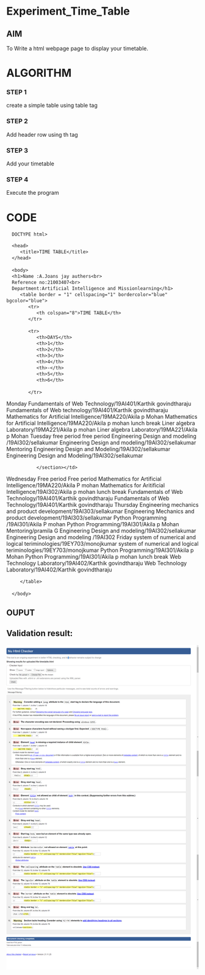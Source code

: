    # Experiment_Time_Table

   ## AIM
   To Write a html webpage page to display your timetable.

   # ALGORITHM
   ### STEP 1
   create a simple table using table tag
   ### STEP 2
   Add header row using th tag
   ### STEP 3
   Add your timetable
   ### STEP 4
   Execute the program

   # CODE
      DOCTYPE html>
   <html>

      <head>
         <title>TIME TABLE</title>
      </head>

      <body>
      <h1>Name :A.Joans jay authers<br>
      Reference no:21003407<br>
      Department:Artificial Intelligence and Missionlearning</h1>
         <table border = "1" cellspacing="1" bordercolor="blue" bgcolor="blue">
            <tr>
               <th colspan="8">TIME TABLE</th>
            </tr>
         
            <tr>
               <th>DAYS</th>
               <th>1</th>
               <th>2</th>
               <th>3</th>
               <th>4</th>
               <th>-</th>
               <th>5</th>
               <th>6</th>
            
            </tr>
         
   
   <tr>
               <td>Monday</td>
               <td>Fundamentals of Web Technology/19AI401/Karthik govindtharaju</td>
               <td>Fundamentals of Web technology/19AI401/Karthik govindtharaju</td>
               <td>Mathematics for Artificial Intelligence/19MA220/Akila p Mohan </td></td>
               <td>Mathematics for Artificial Intelligence/19MA220/Akila p mohan</td>
            <td>lunch break</td>
               <td>Liner algebra Laboratory/19MA221/Akila p mohan</td>
               <td>Liner algebra Laboratory/19MA221/Akila p Mohan</td>
   </tr>
   <tr>
               <td>Tuesday</td>
               <td>free period</td>
               <td>free period</td>
               <td>Engineering Design and modeling /19AI302/sellakumar</td>
               <td>Engineering Design and modeling/19AI302/sellakumar</td>
               <td>Mentoring</td>
               <td>Engineering Design and Modeling/19AI302/sellakumar</td>
               <td>Engineering Design and Modeling/19AI302/sellakumar<section>
                  
               </section></td>
               
   </tr>
   <tr>
               <td>Wednesday</td>
               <td>Free period</td>
               <td>Free period</td>  
               <td>Mathematics for Artificial Intelligence/19MA220/Akila P mohan </td>
               <td>Mathematics for Aritificial Intelligence/19AI302/Akila p mohan</td>
               <td>lunch break</td>
               <td>Fundamentals of Web Technology/19AI401/Karthik govindtharaju</td>
               <td>Fundamentals of Web Technology/19AI401/Karthik govindtharaju</td>
   </tr>
   <tr>
               <td>Thursday</td>
               <td>Engineering mechanics and product development/19AI303/sellakumar</td>
               <td>Engineering Mechanics and product development/19AI303/sellakumar</td>
               <td>Python Programming /19AI301/Akila P mohan</td>
               <td>Python Programming/19AI301/Akila p Mohan</td>
               <td>Mentoring/pramila G</td>
               <td>Engineering Design and modeling/19AI302/sellakumar</td>
               <td > Engineering Design and modeling /19AI302</td>
   </tr>
   <tr>
               <td>Friday</td>
               <td>system of numerical and logical teriminologies/19EY703/monojkumar</td>
               <td>system of numerical and logical teriminologies/19EY703/monojkumar</td>
               <td>Python Programming/19AI301/Akila p Mohan</td>
               <td>Python Programming/19AI301/Akila p mohan</td>
               <td>lunch break</td>
               <td>Web Technology Laboratory/19AI402/Karthik govindtharaju</td>
               <td>Web Technology Laboratory/19AI402/Karthik govindtharaju</td>
   </tr>
   
         
         </table>
      
      </body>
   </html>

## OUPUT

## Validation result:

![github logo](vaq7RZxSeK.png)